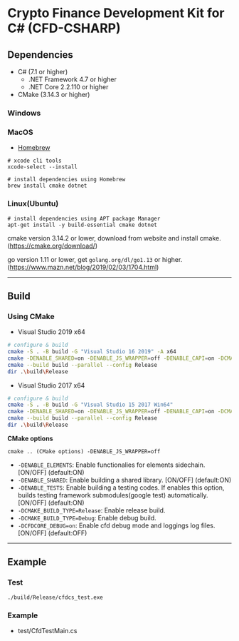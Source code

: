 # Crypto Finance Development Kit for C# (CFD-CSHARP)

<!-- TODO: Write Summary and Overview

## Overview

-->

## Dependencies

- C# (7.1 or higher)
  - .NET Framework 4.7 or higher
  - .NET Core 2.2.110 or higher
- CMake (3.14.3 or higher)

### Windows

### MacOS

- [Homebrew](https://brew.sh/)

```Shell
# xcode cli tools
xcode-select --install

# install dependencies using Homebrew
brew install cmake dotnet
```

### Linux(Ubuntu)

```Shell
# install dependencies using APT package Manager
apt-get install -y build-essential cmake dotnet
```

cmake version 3.14.2 or lower, download from website and install cmake.
(https://cmake.org/download/)

go version 1.11 or lower, get `golang.org/dl/go1.13` or higher.
(https://www.mazn.net/blog/2019/02/03/1704.html)

---

## Build

### Using CMake

- Visual Studio 2019 x64
```Bash
# configure & build
cmake -S . -B build -G "Visual Studio 16 2019" -A x64
cmake -DENABLE_SHARED=on -DENABLE_JS_WRAPPER=off -DENABLE_CAPI=on -DCMAKE_BUILD_TYPE=Release --build build
cmake --build build --parallel --config Release
dir .\build\Release
```

- Visual Studio 2017 x64
```Bash
# configure & build
cmake -S . -B build -G "Visual Studio 15 2017 Win64"
cmake -DENABLE_SHARED=on -DENABLE_JS_WRAPPER=off -DENABLE_CAPI=on -DCMAKE_BUILD_TYPE=Release --build build
cmake --build build --parallel --config Release
dir .\build\Release
```

**CMake options**

`cmake .. (CMake options) -DENABLE_JS_WRAPPER=off`

- `-DENABLE_ELEMENTS`: Enable functionalies for elements sidechain. [ON/OFF] (default:ON)
- `-DENABLE_SHARED`: Enable building a shared library. [ON/OFF] (default:ON)
- `-DENABLE_TESTS`: Enable building a testing codes. If enables this option, builds testing framework submodules(google test) automatically. [ON/OFF] (default:ON)
- `-DCMAKE_BUILD_TYPE=Release`: Enable release build.
- `-DCMAKE_BUILD_TYPE=Debug`: Enable debug build.
- `-DCFDCORE_DEBUG=on`: Enable cfd debug mode and loggings log files. [ON/OFF] (default:OFF)

---

## Example

### Test

```Shell
./build/Release/cfdcs_test.exe
```

### Example

- test/CfdTestMain.cs